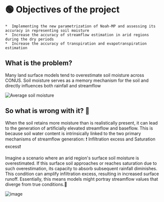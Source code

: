 #  🟢 Objectives of the project

    *  Implementing the new parametrization of Noah-MP and assessing its accuracy in representing soil moisture
    *  Increase the accuracy of streamflow estimation in arid regions during the dry periods
    *  Increase the accuracy of transpiration and evapotranspiration estimation

## What is the problem?
Many land surface models tend to overestimate soil moisture across CONUS. Soil moisture serves as a memory mechanism for the soil and directly influences both rainfall and streamflow


![Average soil moisture](https://github.com/mfarmani95/FOSS_Weekly/assets/83543441/33f93ea3-dadc-4830-8553-eb34a6656c0f)


## So what is wrong with it? 🤔


When the soil retains more moisture than is realistically present, it can lead to the generation of artificially elevated streamflow and baseflow. This is because soil water content is intrinsically linked to the two primary mechanisms of streamflow generation: ❗ Infiltration excess and Saturation excess❗

Imagine a scenario where an arid region's surface soil moisture is overestimated. If this surface soil approaches or reaches saturation due to such overestimation, its capacity to absorb subsequent rainfall diminishes. This condition can amplify infiltration excess, resulting in increased surface runoff. Essentially, this means models might portray streamflow values that diverge from true conditions.🔴


![image](https://github.com/mfarmani95/FOSS_Weekly/assets/83543441/888c7d8f-073b-459c-8f72-152df8ffa309)





